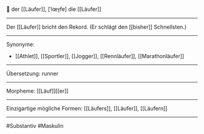 🔵 der [[Läufer]], [ˈlœʏ̯fɐ]
die [[Läufer]]


---
Der [[Läufer]] bricht den Rekord. (Er schlägt den [[bisher]] Schnellsten.)

---
Synonyme:
- [[Athlet]], [[Sportler]], [[Jogger]], [[Rennläufer]], [[Marathonläufer]]

---
Übersetzung: runner

---
Morpheme:
[[Läuf]][[er]]

---
Einzigartige mögliche Formen: [[Läufers]], [[Läufer]], [[Läufern]]

---
#Substantiv #Maskulin